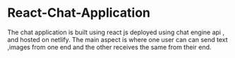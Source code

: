 # React-Chat-Application
The chat application is built using react js deployed using chat engine api , and hosted on netlify. The main aspect is where one user can can send text ,images from one end and the other receives the same from their end.
